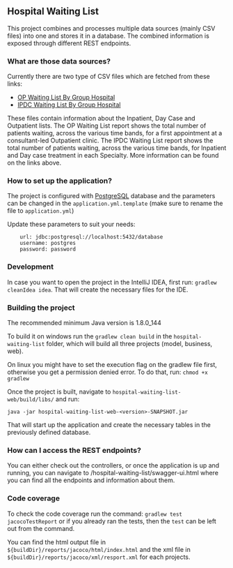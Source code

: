 ## Hospital Waiting List ##

This project combines and processes multiple data sources (mainly CSV files) into one and stores it in a database.
The combined information is exposed through different REST endpoints.

### What are those data sources? ###

Currently there are two type of CSV files which are fetched from these links:
  * [OP Waiting List By Group Hospital](https://data.gov.ie/dataset/op-waiting-list-by-group-hospital)
  * [IPDC Waiting List By Group Hospital](https://data.gov.ie/dataset/ipdc-waiting-list-by-group-hospital)

These files contain information about the Inpatient, Day Case and Outpatient lists.
The OP Waiting List report shows the total number of patients waiting, across the various time bands, for a first appointment at a consultant-led Outpatient clinic.
The IPDC Waiting List report shows the total number of patients waiting, across the various time bands, for Inpatient and Day case treatment in each Specialty.
More information can be found on the links above.

### How to set up the application? ###

The project is configured with [PostgreSQL](https://www.postgresql.org/) database and the parameters can be changed in the `application.yml.template` (make sure to rename the file to `application.yml`)

Update these parameters to suit your needs:
```
    url: jdbc:postgresql://localhost:5432/database
    username: postgres
    password: password
```

### Development ###

In case you want to open the project in the IntelliJ IDEA, first run: `gradlew cleanIdea idea`. That will create the necessary files for the IDE.

### Building the project ###

The recommended minimum Java version is 1.8.0_144

To build it on windows run the `gradlew clean build` in the `hospital-waiting-list` folder, which will build all three projects (model, business, web).

On linux you might have to set the execution flag on the gradlew file first, otherwise you get a permission denied error. To do that, run: `chmod +x gradlew`

Once the project is built, navigate to `hospital-waiting-list-web/build/libs/` and run:

`java -jar hospital-waiting-list-web-<version>-SNAPSHOT.jar`

That will start up the application and create the necessary tables in the previously defined database.

### How can I access the REST endpoints? ###

You can either check out the controllers, or once the application is up and running, you can navigate to <your-root-url>/hospital-waiting-list/swagger-ui.html where you can find all the endpoints and information about them.

### Code coverage ###

To check the code coverage run the command: `gradlew test jacocoTestReport` or if you already ran the tests, then the `test` can be left out from the command.

You can find the html output file in `${buildDir}/reports/jacoco/html/index.html` and the xml file in `${buildDir}/reports/jacoco/xml/resport.xml` for each projects.